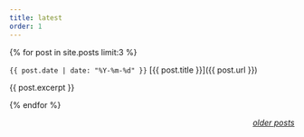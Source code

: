 ```yaml
---
title: latest
order: 1
---
```


{% for post in site.posts limit:3 %}

`{{ post.date | date: "%Y-%m-%d" }}` [{{ post.title }}]({{ post.url }})

{{ post.excerpt }}

{% endfor %}

<div align="right">
<a href="{{ site.url }}/archive"><em>older posts</em></a>
</div>
